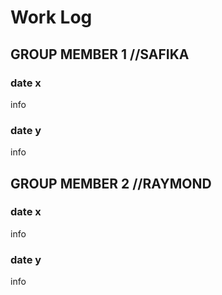 # Work Log

## GROUP MEMBER 1 //SAFIKA

### date x

info

### date y

info


## GROUP MEMBER 2 //RAYMOND

### date x

info

### date y

info
